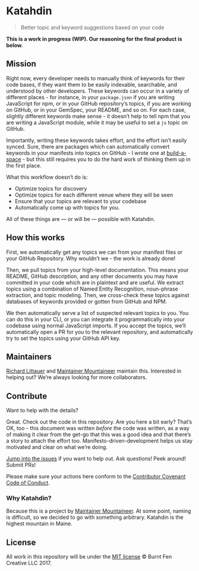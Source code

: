 # Katahdin  
  
> Better topic and keyword suggestions based on your code  
  
**This is a work in progress (WIP). Our reasoning for the final product is below.**  
  
## Mission  
  
Right now, every developer needs to manually think of keywords for their code bases, if they want them to be easily indexable, searchable, and understood by other developers. These keywords can occur in a variety of different places - for instance, in your `package.json` if you are writing JavaScript for npm, or in your GitHub repository’s topics, if you are working on GitHub, or in your GemSpec, your README, and so on. For each case, slightly different keywords make sense - it doesn’t help to tell npm that you are writing a JavaScript module, while it may be useful to set a `js` topic on GitHub.   
  
Importantly, writing these keywords takes effort, and the effort isn’t easily synced. Sure, there are packages which can automatically convert keywords in your manifests into topics on GitHub - I wrote one at [build-a-space](https://github.com/mntnr/build-a-space) - but this still requires you to do the hard work of thinking them up in the first place.   
  
What this workflow doesn’t do is: 

- Optimize topics for discovery  
- Optimize topics for each different venue where they will be seen
- Ensure that your topics are relevant to your codebase
- Automatically come up with topics for you.  
  
All of these things are — or will be — possible with Katahdin.  
  
## How this works  
  
First, we automatically get any topics we can from your manifest files or your GitHub Repository. Why wouldn’t we - the work is already done!  
  
Then, we pull topics from your high-level documentation. This means your README, GitHub description, and any other documents you may have committed in your code which are in plaintext and are useful. We extract topics using a combination of Named  Entity Recognition, noun-phrase extraction, and topic modeling. Then, we cross-check these topics against databases of keywords provided or gotten from GitHub and NPM. 

We then automatically serve a list of suspected relevant topics to you. You can do this in your CLI, or you can integrate it programmatically into your codebase using normal JavaScript imports. If you accept the topics, we’ll automatically open a PR for you to the relevant repository, and automatically try to set the topics using your GitHub API key.  
    
## Maintainers  
  
[Richard Littauer](https://github.com/RichardLitt) and [Maintainer Mountaineer](https://maintainer.io) maintain this. Interested in helping out? We’re always looking for more collaborators.

## Contribute  
  
Want to help with the details?  
  
Great. Check out the code in this repository. Are you here a bit early? That’s OK, too - this document was written _before_ the code was written, as a way of making it clear from the get-go that this was a good idea and that there’s a story to attach the effort too. Manifesto-driven-development helps us stay motivated and clear on what we’re doing.
  
[Jump into the issues](https://github.com/mntnr/katahdin/issues) if you want to help out. Ask questions! Peek around! Submit PRs!  
  
Please make sure your actions here conform to the [Contributor Covenant Code of Conduct](CODE_OF_CONDUCT.md). 
    
### Why Katahdin?  
  
Because this is a project by [Maintainer Mountaineer](https://maintainer.io). At some point, naming is difficult, so we decided to go with something arbitrary. Katahdin is the highest mountain in Maine. 

## License  
  
All work in this repository will be under the [MIT license](LICENSE) © Burnt Fen Creative LLC 2017.
  

